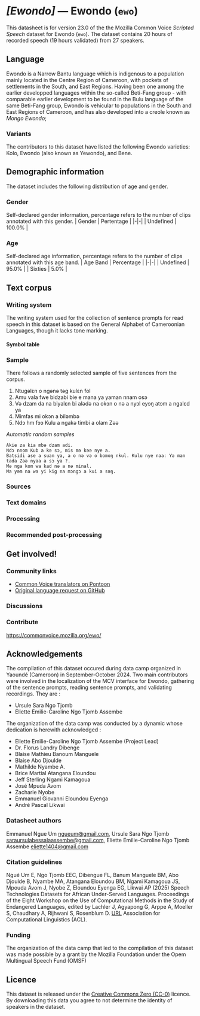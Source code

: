 # *[Ewondo]* &mdash; Ewondo (`ewo`)
This datasheet is for version 23.0 of the the Mozilla Common Voice *Scripted Speech* dataset 
for Ewondo (`ewo`). The dataset contains 20 hours of recorded
speech (19 hours validated) from 27 speakers.

## Language
Ewondo is a Narrow Bantu language which is indigenous to a population mainly located in the Centre Region of Cameroon, with pockets of settlements in the South, and East Regions. Having been one among the earlier developped languages within the so-called Beti-Fang group - with comparable earlier development to be found in the Bulu language of the same Beti-Fang group, Ewondo is vehicular to populations in the South and East Regions of Cameroon, and has also developed into a creole known as *Mongo Ewondo*;
<!-- {{LANGUAGE_DESCRIPTION}} -->
<!-- Provide a brief (1-2 paragraph) description of your language -->

### Variants
The contributors to this dataset have listed the following Ewondo varieties: Kolo, Ewondo (also known as Yewondo), and Bene.
<!-- {{VARIANT_DESCRIPTION}} -->
<!-- @ OPTIONAL @ -->
<!-- Describe the variants (MCV variants) of your language -->

## Demographic information
The dataset includes the following distribution of age and gender.
<!-- You can get a lot of the information in this section from https://analyzer.cv-toolbox.web.tr/browse -->

### Gender
Self-declared gender information, percentage refers to the number of clips annotated with this gender.
| Gender | Pertentage |
|-|-|
| Undefined | 100.0% |
<!-- {{GENDER_TABLE}} -->
<!-- @ AUTOMATICALLY GENERATED @ -->
<!-- | Gender | Frequency |
|--------|-----------|
| male, masculine | ? |
| undeclared | ? |
| female, feminine | ? | -->

### Age
Self-declared age information, percentage refers to the number of clips annotated with this age band.
| Age Band | Percentage |
|-|-|
| Undefined | 95.0% |
| Sixties | 5.0% |
<!-- {{AGE_TABLE}} -->
<!-- @ AUTOMATICALLY GENERATED @ -->
<!-- | Age band | Frequency |
|----------|-----------|
| teens | ? |
| twenties | ? |
| thirties | ? |
| fourties | ? |
| fifties | ? |
   ...if other age ranges are present in your data, add rows... -->

## Text corpus
<!-- {{TEXT_CORPUS_DESCRIPTION}} -->
<!-- @ OPTIONAL @ -->
<!-- An overview of the text corpus, with information such as average length (in characters and words) of validated sentences. -->

### Writing system
The writing system used for the collection of sentence prompts for read speech in this dataset is based on the General Alphabet of Cameroonian Languages, though it lacks tone marking.
<!-- {{WRITING_SYSTEM_DESCRIPTION}} -->
<!-- @ OPTIONAL @ -->
<!-- A description of the writing system (or writing systems) used in the text corpus -->

#### Symbol table
<!-- {{ALPHABET_TABLE}} -->
<!-- @ OPTIONAL @ -->
<!-- If the writing system is alphabetic, you can include the valid alphabet here -->

### Sample
There follows a randomly selected sample of five sentences from the corpus.

1. Ntugəlɛn o ngənə təg kulɛn fol
2. Amu vala fwe bidzabi bie e mana ya yaman nnam osə
3. Və dzam da na biyalɛn bi alədə na okɔn o nə a nyɔl eyɔŋ atɔm a ngalɛd ya
4. Mimfas mi okɔn a biləmbə
5. Ndɔ hm fɔɔ Kulu a ngakǝ timbi a olam Zǝǝ

*Automatic random samples*

```
Akie za kia mbə dzam adi.
Ndɔ nnom Kub a kǝ sɔ, mis mǝ kǝǝ nye a.
Batsidi ase a suan ya, a o nə vǝ o bomoŋ nkul. Kulu nye naa: Yǝ man tada Zǝə nyaa a sɔ ya ?.
Mə nga kom wa kad nə a nə minal.
Ma yəm na wa yi kig na mɔngɔ a kui a səŋ.
```
<!-- {{SENTENCES_SAMPLE}} -->

### Sources
<!-- {{SOURCES_LIST}} -->
<!-- @ OPTIONAL @ -->
<!-- A list of sentence sources, can be curated to the top-N -->

### Text domains
<!-- {{TEXT_DOMAIN_DESCRIPTION}} -->
<!-- @ OPTIONAL @ -->
<!-- What text domains are represented in the corpus? -->

### Processing
<!-- {{PROCESSING_DESCRIPTION}} -->
<!-- @ OPTIONAL @ -->
<!-- How has the text data been processed -->

### Recommended post-processing
<!-- {{RECOMMENDED_POSTPROCESSING_DESCRIPTION}} -->
<!-- @ OPTIONAL @ -->
<!-- What should people do before they use the data, for example Unicode normalisation -->

## Get involved!

### Community links

* [Common Voice translators on Pontoon](https://pontoon.mozilla.org/ewo/common-voice/contributors/)
* [Original language request on GitHub](https://github.com/common-voice/common-voice/issues/4157)
<!-- {{COMMUNITY_LINKS_LIST}} -->
<!-- @ OPTIONAL @ -->
<!-- Links to community chats / fora -->

### Discussions
<!-- {{DISCUSSION_LINKS_LIST}} -->
<!-- @ OPTIONAL @ -->
<!-- Any links to discussions, for example on Discourse or other fora or blogs can be included here -->

### Contribute
https://commonvoice.mozilla.org/ewo/
<!-- {{CONTRIBUTE_LINKS_LIST}} -->
<!-- Here you can include links for how to contribute to the dataset -->

## Acknowledgements
The compilation of this dataset occured during data camp organized in Yaoundé (Cameroon) in September-October 2024. Two main contributors were involved in the localization of the MCV interface for Ewondo, gathering of the sentence prompts, reading sentence prompts, and validating recordings. They are :
- Ursule Sara Ngo Tjomb
- Eliette Emilie-Caroline Ngo Tjomb Assembe

The organization of the data camp was conducted by a dynamic whose dedication is herewith acknowledged :
- Eliette Emilie-Caroline Ngo Tjomb Assembe (Project Lead)
- Dr. Florus Landry Dibenge
- Blaise Mathieu Banoum Manguele
- Blaise Abo Djoulde
- Mathilde Nyambe A.
- Brice Martial Atangana Eloundou
- Jeff Sterling Ngami Kamagoua
- José Mpuda Avom
- Zacharie Nyobe
- Emmanuel Giovanni Eloundou Eyenga
- André Pascal Likwai

### Datasheet authors
Emmanuel Ngue Um <ngueum@gmail.com>, Ursule Sara Ngo Tjomb <saraursulabessalaassembe@gmail.com>, Eliette Emilie-Caroline Ngo Tjomb Assembe <eliette1404@gmail.com>
<!-- {{DATASHEET_AUTHORS_LIST}} -->
<!-- A list in the format of: Your Name <email@email.com> -->

### Citation guidelines
Ngué Um E, Ngo Tjomb EEC, Dibengue FL, Banum Manguele BM, Abo Djoulde B, Nyambe MA, Atangana Eloundou BM, Ngami Kamagoua JS, Mpouda Avom J, Nyobe Z, Eloundou Eyenga EG, Likwai AP (2025) Speech Technologies Datasets for African Under-Served Languages. Proceedings of the Eight Workshop on the Use of Computational Methods in the Study of Endangered Languages, edited by Lachler J, Agyapong G, Arppe A, Moeller S, Chaudhary A, Rijhwani S, Rosenblum D. [URL](https://aclanthology.org/2025.computel-main.pdf) 
Association for Computational Linguistics (ACL).
<!-- {{CITATION_DESCRIPTION}} -->
<!-- @ OPTIONAL @ -->
<!-- If you published a paper and would like people to cite it, you can include the BiBTeX here -->

### Funding
The organization of the data camp that led to the compilation of this dataset was made possible by a grant by the Mozilla Foundation under the Opem Multingual Speech Fund (OMSF)
<!-- {{FUNDING_DESCRIPTION}} -->
<!-- @ OPTIONAL @ -->
<!-- If you received any funding, you can include the acknowledgement here -->

## Licence
This dataset is released under the [Creative Commons Zero (CC-0)](https://creativecommons.org/public-domain/cc0/) licence. By downloading this data
you agree to not determine the identity of speakers in the dataset.